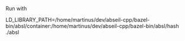 Run with 

LD_LIBRARY_PATH=/home/martinus/dev/abseil-cpp/bazel-bin/absl/container:/home/martinus/dev/abseil-cpp/bazel-bin/absl/hash ./absl
